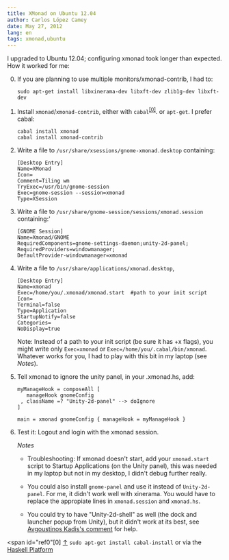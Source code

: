 ```yaml
---
title: XMonad on Ubuntu 12.04
author: Carlos López Camey
date: May 27, 2012
lang: en
tags: xmonad,ubuntu
---
```


I upgraded to Ubuntu 12.04; configuring xmonad took longer than expected. How it worked for me:

 0. If you are planning to use multiple monitors/xmonad-contrib, I had to:

        sudo apt-get install libxinerama-dev libxft-dev zlib1g-dev libxft-dev

 1. Install `xmonad`/`xmonad-contrib`, either with `cabal`<sup id="sup0"><a href="#ref0">[0]</a></sup>. or `apt-get`. I prefer cabal:

        cabal install xmonad
    	cabal install xmonad-contrib

 2. Write a file to `/usr/share/xsessions/gnome-xmonad.desktop` containing:
        
        [Desktop Entry]
        Name=XMonad
        Icon=
        Comment=Tiling wm
        TryExec=/usr/bin/gnome-session
        Exec=gnome-session --session=xmonad
        Type=XSession

 3. Write a file to `/usr/share/gnome-session/sessions/xmonad.session` containing:'

        [GNOME Session]
        Name=Xmonad/GNOME
        RequiredComponents=gnome-settings-daemon;unity-2d-panel;
        RequiredProviders=windowmanager;
        DefaultProvider-windowmanager=xmonad

 4. Write a file to `/usr/share/applications/xmonad.desktop`, 

        [Desktop Entry]
        Name=xmonad
        Exec=/home/you/.xmonad/xmonad.start  #path to your init script
        Icon=
        Terminal=false
        Type=Application
        StartupNotify=false
        Categories=
        NoDisplay=true

    Note: Instead of a path to your init script (be sure it has +x flags), you might write only `Exec=xmonad` or `Exec=/home/you/.cabal/bin/xmonad`. Whatever works for you, I had to play with this bit in my laptop (see *Notes*).

 5. Tell xmonad to ignore the unity panel, in your .xmonad.hs, add:

        myManageHook = composeAll [
           manageHook gnomeConfig
         , className =? "Unity-2d-panel" --> doIgnore
        ]

        main = xmonad gnomeConfig { manageHook = myManageHook }

 6. Test it: Logout and login with the xmonad session.
    
     *Notes*
 
     * Troubleshooting: If xmonad doesn't start, add your `xmonad.start` script to Startup Applications (on the Unity panel), this was needed in my laptop but not in my desktop, I didn't debug further really.

     * You could also install `gnome-panel` and use it instead of `Unity-2d-panel`. For me, it didn't work well with xinerama. You would have to replace the appropiate lines in `xmonad.session` and `xmonad.hs`. 

     * You could try to have "Unity-2d-shell" as well (the dock and launcher popup from Unity), but it didn't work at its best, see [Avgoustinos Kadis's comment](http://markhansen.co.nz/xmonad-ubuntu-oneiric/#comment-529395079) for help.

<span id="ref0"[0]</span> <a href="#sup0">↑</a> `sudo apt-get install cabal-install` or via the [Haskell Platform](http://hackage.haskell.org/platform/)
